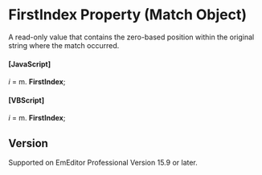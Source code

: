# FirstIndex Property (Match Object)

A read-only value that contains the zero-based position within the original string where the match occurred.

#### \[JavaScript\]

_i_ = m. **FirstIndex**;

#### \[VBScript\]

_i_ = m. **FirstIndex**;

## Version

Supported on EmEditor Professional Version 15.9 or later.
